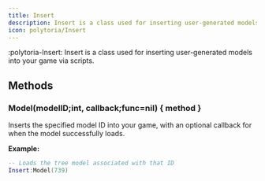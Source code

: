 ```yaml
---
title: Insert
description: Insert is a class used for inserting user-generated models into your game via scripts.
icon: polytoria/Insert
---
```


:polytoria-Insert: Insert is a class used for inserting user-generated models into your game via scripts.

## Methods

### Model(modelID;int, callback;func=nil) { method }

Inserts the specified model ID into your game, with an optional callback for when the model successfully loads.

**Example:**
```lua
-- Loads the tree model associated with that ID
Insert:Model(739)
```